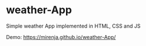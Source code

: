 # weather-App
Simple weather App implemented in HTML, CSS and JS

Demo: https://mirenja.github.io/weather-App/
